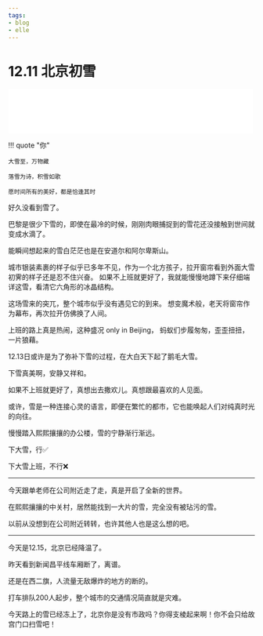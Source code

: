 ```yaml
---
tags:
- blog
- elle
---
```


<style>
/* 图片居中 */
img {
  display: block;
  margin-left: auto;
  margin-right: auto;
  width: 70%;
}
</style>

# 12.11 北京初雪


<iframe frameborder="no" border="0" marginwidth="0" marginheight="0" width=500 height=90 src="//music.163.com/outchain/player?type=2&id=1305774797&userid=375567587&auto=1&height=66"></iframe>

!!! quote "你"

    大雪至，万物藏

    落雪为诗，积雪如歌
    
    愿时间所有的美好，都是恰逢其时

好久没看到雪了。

巴黎是很少下雪的，即使在最冷的时候，刚刚肉眼捕捉到的雪花还没接触到世间就变成水滴了。

能瞬间想起来的雪白茫茫也是在安道尔和阿尔卑斯山。

城市银装素裹的样子似乎已多年不见，作为一个北方孩子，拉开窗帘看到外面大雪初霁的样子还是忍不住兴奋。
如果不上班就更好了，我就能慢慢地蹲下来仔细端详这雪，看清它六角形的冰晶结构。

这场雪来的突兀，整个城市似乎没有遇见它的到来。
想变魔术般，老天将窗帘作为幕布，再次拉开仿佛换了人间。

上班的路上真是热闹，这种盛况 only in Beijing，
蚂蚁们步履匆匆，歪歪扭扭，一片狼藉。

12.13日或许是为了弥补下雪的过程，在大白天下起了鹅毛大雪。

下雪真美啊，安静又祥和。

如果不上班就更好了，真想出去撒欢儿。真想跟最喜欢的人见面。

或许，雪是一种连接心灵的语言，即便在繁忙的都市，它也能唤起人们对纯真时光的向往。

慢慢踏入熙熙攘攘的办公楼，雪的宁静渐行渐远。

下大雪，行✅

下大雪上班，不行❌

---

今天跟单老师在公司附近走了走，真是开启了全新的世界。

在熙熙攘攘的中关村，居然能找到一大片的雪，完全没有被玷污的雪。

以前从没想到在公司附近转转，也许其他人也是这么想的吧。

---

今天是12.15，北京已经降温了。

昨天看到新闻昌平线车厢断了，离谱。

还是在西二旗，人流量无敌爆炸的地方的断的。

打车排队200人起步，整个城市的交通情况简直就是灾难。

今天路上的雪已经冻上了，北京你是没有市政吗？你得支棱起来啊！你不会只给故宫门口扫雪吧！
